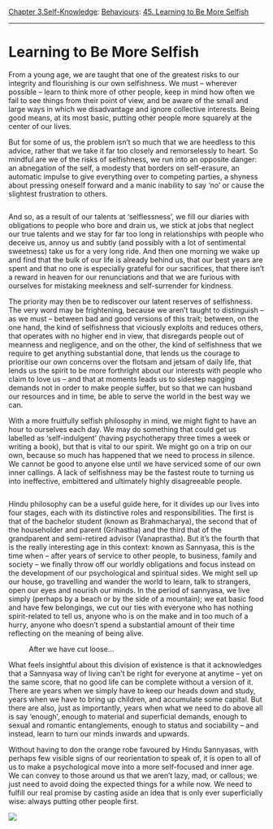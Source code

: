 [Chapter 3.Self-Knowledge](https://www.theschooloflife.com/thebookoflife/category/self-knowledge/): [Behaviours](https://www.theschooloflife.com/thebookoflife/category/self-knowledge/behaviours/): [45. Learning to Be More Selfish](https://www.theschooloflife.com/thebookoflife/learning-to-be-more-selfish/)

* * *

# Learning to Be More Selfish

From a young age, we are taught that one of the greatest risks to our integrity and flourishing is our own selfishness. We must – wherever possible – learn to think more of other people, keep in mind how often we fail to see things from their point of view, and be aware of the small and large ways in which we disadvantage and ignore collective interests. Being good means, at its most basic, putting other people more squarely at the center of our lives.

But for some of us, the problem isn’t so much that we are heedless to this advice, rather that we take it far too closely and remorselessly to heart. So mindful are we of the risks of selfishness, we run into an opposite danger: an abnegation of the self, a modesty that borders on self-erasure, an automatic impulse to give everything over to competing parties, a shyness about pressing oneself forward and a manic inability to say ‘no’ or cause the slightest frustration to others.

<figure class="wp-block-image"><img src="https://www.theschooloflife.com/thebookoflife/wp-content/uploads/2019/06/Greaves_Aman_I_Khas-1024x576.jpg" alt="" class="wp-image-23369"></figure>

And so, as a result of our talents at ‘selflessness’, we fill our diaries with obligations to people who bore and drain us, we stick at jobs that neglect our true talents and we stay for far too long in relationships with people who deceive us, annoy us and subtly (and possibly with a lot of sentimental sweetness) take us for a very long ride. And then one morning we wake up and find that the bulk of our life is already behind us, that our best years are spent and that no one is especially grateful for our sacrifices, that there isn’t a reward in heaven for our renunciations and that we are furious with ourselves for mistaking meekness and self-surrender for kindness.

The priority may then be to rediscover our latent reserves of selfishness. The very word may be frightening, because we aren’t taught to distinguish – as we must – between bad and good versions of this trait; between, on the one hand, the kind of selfishness that viciously exploits and reduces others, that operates with no higher end in view, that disregards people out of meanness and negligence, and on the other, the kind of selfishness that we require to get anything substantial done, that lends us the courage to prioritise our own concerns over the flotsam and jetsam of daily life, that lends us the spirit to be more forthright about our interests with people who claim to love us – and that at moments leads us to sidestep nagging demands not in order to make people suffer, but so that we can husband our resources and in time, be able to serve the world in the best way we can.

With a more fruitfully selfish philosophy in mind, we might fight to have an hour to ourselves each day. We may do something that could get us labelled as ‘self-indulgent’ (having psychotherapy three times a week or writing a book), but that is vital to our spirit. We might go on a trip on our own, because so much has happened that we need to process in silence. We cannot be good to anyone else until we have serviced some of our own inner callings. A lack of selfishness may be the fastest route to turning us into ineffective, embittered and ultimately highly disagreeable people.

<figure class="aligncenter"><img src="https://www.theschooloflife.com/thebookoflife/wp-content/uploads/2019/06/guru-purnima.jpg" alt="" class="wp-image-23384" srcset="https://www.theschooloflife.com/thebookoflife/wp-content/uploads/2019/06/guru-purnima.jpg 575w, https://www.theschooloflife.com/thebookoflife/wp-content/uploads/2019/06/guru-purnima-150x150.jpg 150w, https://www.theschooloflife.com/thebookoflife/wp-content/uploads/2019/06/guru-purnima-297x300.jpg 297w" sizes="(max-width: 575px) 100vw, 575px"></figure>

Hindu philosophy can be a useful guide here, for it divides up our lives into four stages, each with its distinctive roles and responsibilities. The first is that of the bachelor student (known as Brahmacharya), the second that of the householder and parent (Grihastha) and the third that of the grandparent and semi-retired advisor (Vanaprastha). But it’s the fourth that is the really interesting age in this context: known as Sannyasa, this is the time when – after years of service to other people, to business, family and society – we finally throw off our worldly obligations and focus instead on the development of our psychological and spiritual sides. We might sell up our house, go travelling and wander the world to learn, talk to strangers, open our eyes and nourish our minds. In the period of sannyasa, we live simply (perhaps by a beach or by the side of a mountain); we eat basic food and have few belongings, we cut our ties with everyone who has nothing spirit-related to tell us, anyone who is on the make and in too much of a hurry, anyone who doesn’t spend a substantial amount of their time reflecting on the meaning of being alive.

<figure class="aligncenter"><img src="https://www.theschooloflife.com/thebookoflife/wp-content/uploads/2019/06/sri-chaitanya-1.jpg" alt="" class="wp-image-23388" srcset="https://www.theschooloflife.com/thebookoflife/wp-content/uploads/2019/06/sri-chaitanya-1.jpg 552w, https://www.theschooloflife.com/thebookoflife/wp-content/uploads/2019/06/sri-chaitanya-1-213x300.jpg 213w" sizes="(max-width: 552px) 100vw, 552px"><figcaption>After we have cut loose…</figcaption></figure>

What feels insightful about this division of existence is that it acknowledges that a Sannyasa way of living can’t be right for everyone at anytime – yet on the same score, that no good life can be complete without a version of it. There are years when we simply have to keep our heads down and study, years when we have to bring up children, and accumulate some capital. But there are also, just as importantly, years when what we need to do above all is say ‘enough’, enough to material and superficial demands, enough to sexual and romantic entanglements, enough to status and sociability – and instead, learn to turn our minds inwards and upwards.

Without having to don the orange robe favoured by Hindu Sannyasas, with perhaps few visible signs of our reorientation to speak of, it is open to all of us to make a psychological move into a more self-focused and inner age. We can convey to those around us that we aren’t lazy, mad, or callous; we just need to avoid doing the expected things for a while now. We need to fulfill our real promise by casting aside an idea that is only ever superficially wise: always putting other people first.

[![](https://img.youtube.com/vi/YEH9yvhwfVg/0.jpg)](https://www.youtube.com/embed/YEH9yvhwfVg '')
&nbsp;&nbsp;  

